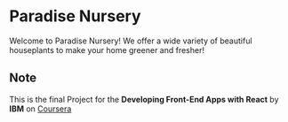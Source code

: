 # Paradise Nursery

Welcome to Paradise Nursery! We offer a wide variety of beautiful houseplants to make your home greener and fresher!

## Note

This is the final Project for the **Developing Front-End Apps with React** by **IBM** on [Coursera](https://www.coursera.org/specializations/ibm-full-stack-javascript-developer)
